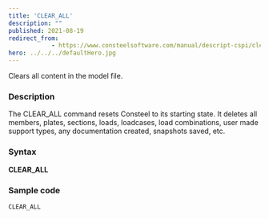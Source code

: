 ```yaml
---
title: 'CLEAR_ALL'
description: ""
published: 2021-08-19
redirect_from: 
            - https://www.consteelsoftware.com/manual/descript-cspi/clear_all/
hero: ../../../defaultHero.jpg
---
```


Clears all content in the model file.

### Description

The CLEAR_ALL command resets Consteel to its starting state. It deletes all members, plates, sections, loads, loadcases, load combinations, user made support types, any documentation created, snapshots saved, etc.

### Syntax

**CLEAR_ALL**

### Sample code
```
CLEAR_ALL
```
